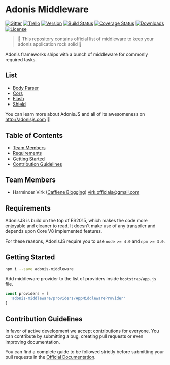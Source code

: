 # Adonis Middleware

[![Gitter](https://img.shields.io/badge/+%20GITTER-JOIN%20CHAT%20%E2%86%92-1DCE73.svg?style=flat-square)](https://gitter.im/adonisjs/adonis-framework)
[![Trello](https://img.shields.io/badge/TRELLO-%E2%86%92-89609E.svg?style=flat-square)](https://trello.com/b/yzpqCgdl/adonis-for-humans)
[![Version](https://img.shields.io/npm/v/adonis-middleware.svg?style=flat-square)](https://www.npmjs.com/package/adonis-middleware)
[![Build Status](https://img.shields.io/travis/adonisjs/adonis-middleware/master.svg?style=flat-square)](https://travis-ci.org/adonisjs/adonis-middleware)
[![Coverage Status](https://img.shields.io/coveralls/adonisjs/adonis-middleware/master.svg?style=flat-square)](https://coveralls.io/github/adonisjs/adonis-middleware?branch=master)
[![Downloads](https://img.shields.io/npm/dt/adonis-middleware.svg?style=flat-square)](https://www.npmjs.com/package/adonis-middleware)
[![License](https://img.shields.io/npm/l/adonis-framework.svg?style=flat-square)](https://opensource.org/licenses/MIT)

> :pray: This repository contains official list of middleware to keep your adonis application rock solid :evergreen_tree:

Adonis frameworks ships with a bunch of middleware for commonly required tasks.

## List

- [Body Parser](bodyParser)
- [Cors](Cors)
- [Flash](Flash)
- [Shield](Shield)

You can learn more about AdonisJS and all of its awesomeness on http://adonisjs.com :evergreen_tree:

## Table of Contents

* [Team Members](#team-members)
* [Requirements](#requirements)
* [Getting Started](#getting-started)
* [Contribution Guidelines](#contribution-guidelines)

## <a name="team-members"></a>Team Members

* Harminder Virk ([Caffiene Blogging](http://amanvirk.me/)) <virk.officials@gmail.com>

## <a name="requirements"></a>Requirements

AdonisJS is build on the top of ES2015, which makes the code more enjoyable and cleaner to read. It doesn't make use of any transpiler and depends upon Core V8 implemented features.

For these reasons, AdonisJS require you to use `node >= 4.0` and `npm >= 3.0`.

## <a name="getting-started"></a>Getting Started

```bash
npm i --save adonis-middleware
```

Add middleware provider to the list of providers inside `bootstrap/app.js` file.

```javascript
const providers = [
  'adonis-middleware/providers/AppMiddlewareProvider'
]
```

## <a name="contribution-guidelines"></a>Contribution Guidelines

In favor of active development we accept contributions for everyone. You can contribute by submitting a bug, creating pull requests or even improving documentation.

You can find a complete guide to be followed strictly before submitting your pull requests in the [Official Documentation](http://adonisjs.com/docs/2.0/contributing).
